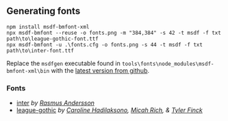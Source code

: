 ## Generating fonts

```
npm install msdf-bmfont-xml
npx msdf-bmfont --reuse -o fonts.png -m "384,384" -s 42 -t msdf -f txt path\to\league-gothic-font.ttf
npx msdf-bmfont -u .\fonts.cfg -o fonts.png -s 44 -t msdf -f txt path\to\inter-font.ttf
```

Replace the `msdfgen` executable found in `tools\fonts\node_modules\msdf-bmfont-xml\bin` with
the [latest version from
github](https://github.com/Chlumsky/msdfgen/releases).

### Fonts

* [inter](https://github.com/rsms/inter) _by [Rasmus Andersson](https://github.com/rsms)_
* [league-gothic](https://github.com/theleagueof/league-gothic)
  _by [Caroline Hadilaksono](https://www.hadilaksono.com/), [Micah Rich](https://micahrich.com/), & [Tyler Finck](https://www.tylerfinck.com/)_
